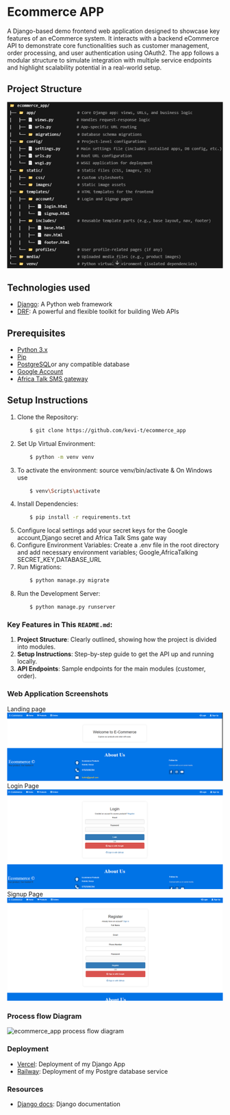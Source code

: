 # Ecommerce APP
A Django-based demo frontend web application designed to showcase key features of an eCommerce system. It interacts with a backend eCommerce API to demonstrate core functionalities such as customer management, order processing, and user authentication using OAuth2. The app follows a modular structure to simulate integration with multiple service endpoints and highlight scalability potential in a real-world setup.

## Project Structure
![alt text](project_structure.png)

## Technologies used
* [Django](https://www.djangoproject.com/): A Python web framework
* [DRF](www.django-rest-framework.org/): A powerful and flexible toolkit for building Web APIs

## Prerequisites
* [Python 3.x](https://www.python.org/downloads/)
* [Pip](https://pip.pypa.io/en/stable/installation/)
* [PostgreSQL](https://www.postgresql.org/download/)or any compatible database
* [Google Account](https://console.cloud.google.com/getting-started)  
* [Africa Talk SMS gateway](https://account.africastalking.com/apps/sandbox) 

## Setup Instructions
1. Clone the Repository:                                                                                                                                                          
    ```bash
        $ git clone https://github.com/kevi-t/ecommerce_app 
    ```
2. Set Up Virtual Environment:                                                                                                                                                                                  
    ```bash
        $ python -m venv venv 
    ```
3. To activate the environment: source venv/bin/activate & On Windows use                                                                                                                                        
    ```bash
        $ venv\Scripts\activate
    ```
4. Install Dependencies:                                                                                                                                                                             
    ```bash
        $ pip install -r requirements.txt
    ```
5. Configure local settings add your secret keys for the Google account,Django secret and Africa Talk Sms gate way
6. Configure Environment Variables: Create a .env file in the root directory and add necessary environment variables; Google,AfricaTalking SECRET_KEY,DATABASE_URL
8. Run Migrations:                                                                                                                                                                                              
    ```bash
        $ python manage.py migrate
    ```
9. Run the Development Server:                                                                                                                                                                            
    ```bash
        $ python manage.py runserver
    ```

### Key Features in This `README.md`:
1. **Project Structure**: Clearly outlined, showing how the project is divided into modules.
2. **Setup Instructions**: Step-by-step guide to get the API up and running locally.
3. **API Endpoints**: Sample endpoints for the main modules (customer, order).

### Web Application Screenshots
Landing page
![alt text](image.png)
Login Page
![alt text](image-1.png)
Signup Page
![alt text](image-2.png)
### Process flow Diagram
![ecommerce_app process flow diagram](https://github.com/user-attachments/assets/c11cec5c-5576-46d5-b984-7acebf55fb81)


### Deployment
* [Vercel](https://vercel.com/): Deployment of my Django App
* [Railway](https://railway.com/): Deployment of my Postgre database service
  
### Resources
* [Django docs](https://docs.djangoproject.com/): Django documentation 
